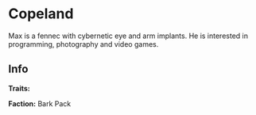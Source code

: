 # Copeland

Max is a fennec with cybernetic eye and arm implants. He is interested in programming, photography and video games.

## Info

**Traits:**

**Faction:** Bark Pack